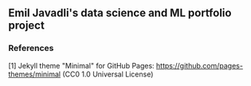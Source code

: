 ## Emil Javadli's data science and ML portfolio project

### References

[1] Jekyll theme "Minimal" for GitHub Pages: https://github.com/pages-themes/minimal (CC0 1.0 Universal License)

